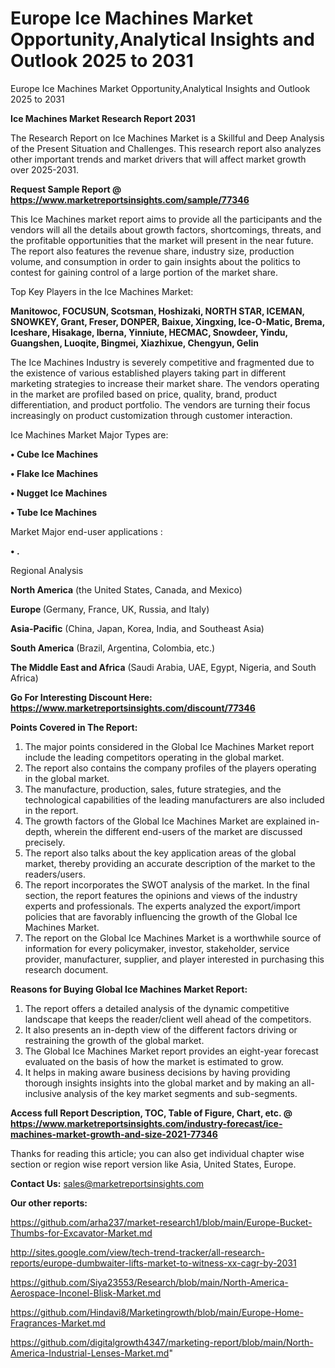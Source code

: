 # Europe Ice Machines Market Opportunity,Analytical Insights and Outlook 2025 to 2031
 Europe Ice Machines Market Opportunity,Analytical Insights and Outlook 2025 to 2031

<strong>Ice Machines Market Research Report 2031</strong>

The Research Report on Ice Machines Market is a Skillful and Deep Analysis of the Present Situation and Challenges. This research report also analyzes other important trends and market drivers that will affect market growth over 2025-2031.

<strong>Request Sample Report @ <a href=https://www.marketreportsinsights.com/sample/77346>https://www.marketreportsinsights.com/sample/77346</a></strong>

This Ice Machines market report aims to provide all the participants and the vendors will all the details about growth factors, shortcomings, threats, and the profitable opportunities that the market will present in the near future. The report also features the revenue share, industry size, production volume, and consumption in order to gain insights about the politics to contest for gaining control of a large portion of the market share.

Top Key Players in the Ice Machines Market:

<strong>Manitowoc, FOCUSUN, Scotsman, Hoshizaki, NORTH STAR, ICEMAN, SNOWKEY, Grant, Freser, DONPER, Baixue, Xingxing, Ice-O-Matic, Brema, Iceshare, Hisakage, Iberna, Yinniute, HECMAC, Snowdeer, Yindu, Guangshen, Luoqite, Bingmei, Xiazhixue, Chengyun, Gelin</strong>

The Ice Machines Industry is severely competitive and fragmented due to the existence of various established players taking part in different marketing strategies to increase their market share. The vendors operating in the market are profiled based on price, quality, brand, product differentiation, and product portfolio. The vendors are turning their focus increasingly on product customization through customer interaction.

Ice Machines Market Major Types are:

<strong>• Cube Ice Machines

• Flake Ice Machines

• Nugget Ice Machines

• Tube Ice Machines</strong>

Market Major end-user applications :

<strong>• .</strong>

Regional Analysis

</u><strong><b>North America</b></strong> (the United States, Canada, and Mexico)

<strong><b>Europe </b></strong>(Germany, France, UK, Russia, and Italy)

<strong><b>Asia-Pacific</b></strong> (China, Japan, Korea, India, and Southeast Asia)

<strong><b>South America</b></strong> (Brazil, Argentina, Colombia, etc.)

<strong><b>The Middle East and Africa</b></strong> (Saudi Arabia, UAE, Egypt, Nigeria, and South Africa)

<strong>Go For Interesting Discount Here: <a href=https://www.marketreportsinsights.com/discount/77346>https://www.marketreportsinsights.com/discount/77346</a></strong>

<strong>Points Covered in The Report:</strong>
<ol>
  <li>The major points considered in the Global Ice Machines Market report include the leading competitors operating in the global market.</li>
  <li>The report also contains the company profiles of the players operating in the global market.</li>
  <li>The manufacture, production, sales, future strategies, and the technological capabilities of the leading manufacturers are also included in the report.</li>
  <li>The growth factors of the Global Ice Machines Market are explained in-depth, wherein the different end-users of the market are discussed precisely.</li>
  <li>The report also talks about the key application areas of the global market, thereby providing an accurate description of the market to the readers/users.</li>
  <li>The report incorporates the SWOT analysis of the market. In the final section, the report features the opinions and views of the industry experts and professionals. The experts analyzed the export/import policies that are favorably influencing the growth of the Global Ice Machines Market.</li>
  <li>The report on the Global Ice Machines Market is a worthwhile source of information for every policymaker, investor, stakeholder, service provider, manufacturer, supplier, and player interested in purchasing this research document.</li>
</ol>
<strong>Reasons for Buying Global Ice Machines Market Report:</strong>

<ol>
  <li>The report offers a detailed analysis of the dynamic competitive landscape that keeps the reader/client well ahead of the competitors.</li>
  <li>It also presents an in-depth view of the different factors driving or restraining the growth of the global market.</li>
  <li>The Global Ice Machines Market report provides an eight-year forecast evaluated on the basis of how the market is estimated to grow.</li>
  <li>It helps in making aware business decisions by having providing thorough insights insights into the global market and by making an all-inclusive analysis of the key market segments and sub-segments.</li>
</ol>
<strong>Access full Report Description, TOC, Table of Figure, Chart, etc. @ <a href=https://www.marketreportsinsights.com/industry-forecast/ice-machines-market-growth-and-size-2021-77346>https://www.marketreportsinsights.com/industry-forecast/ice-machines-market-growth-and-size-2021-77346</a></strong>


Thanks for reading this article; you can also get individual chapter wise section or region wise report version like Asia, United States, Europe.

<strong>Contact Us:</strong>
sales@marketreportsinsights.com

<strong>Our other reports:</strong>

<a href=https://github.com/arha237/market-research1/blob/main/Europe-Bucket-Thumbs-for-Excavator-Market.md>https://github.com/arha237/market-research1/blob/main/Europe-Bucket-Thumbs-for-Excavator-Market.md</a>

<a href=http://sites.google.com/view/tech-trend-tracker/all-research-reports/europe-dumbwaiter-lifts-market-to-witness-xx-cagr-by-2031>http://sites.google.com/view/tech-trend-tracker/all-research-reports/europe-dumbwaiter-lifts-market-to-witness-xx-cagr-by-2031</a>

<a href=https://github.com/Siya23553/Research/blob/main/North-America-Aerospace-Inconel-Blisk-Market.md>https://github.com/Siya23553/Research/blob/main/North-America-Aerospace-Inconel-Blisk-Market.md</a>

<a href=https://github.com/Hindavi8/Marketingrowth/blob/main/Europe-Home-Fragrances-Market.md>https://github.com/Hindavi8/Marketingrowth/blob/main/Europe-Home-Fragrances-Market.md</a>

<a href=https://github.com/digitalgrowth4347/marketing-report/blob/main/North-America-Industrial-Lenses-Market.md>https://github.com/digitalgrowth4347/marketing-report/blob/main/North-America-Industrial-Lenses-Market.md</a>"
